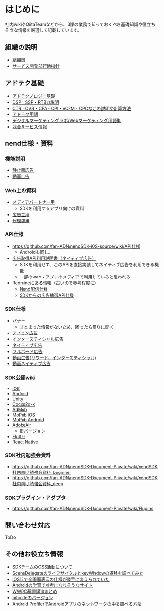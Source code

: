 # はじめに
社内wikiやQiitaTeamなどから、3課の業務で知っておくべき基礎知識や役立ちそうな情報を厳選して記載しています。

## 組織の説明
- [組織図](https://fancsdev.qiita.com/ygoodspeed/items/300080b08342f2d9fb59)
- [サービス開発部行動指針](https://fancsdev.qiita.com/ygoodspeed/items/f22c7cbfe3eb7a6560f4)

## アドテク基礎
- [アドテクノロジー基礎](https://fancsdev.qiita.com/ygoodspeed/items/48637a07078cf8c68027)
- [DSP・SSP・RTBの説明](https://fancsdev.qiita.com/shared/items/086bd2ea3f90bf942c38?ref=relation)
- [CTR・CVR・CPA・CPI・eCPM・CPCなどの説明や計算方法](https://pjmanage.adn-mobasia.net/projects/nend_manual/wiki/基本的な計算方法)
- [アドテク用語](https://blog.katty.in/5143)
- [デジタルマーケティングラボ/Webマーケティング用語集](https://dmlab.jp/words.html)
- [競合サービス情報](https://pjmanage.adn-mobasia.net/projects/nend_manual/wiki/Nend事業部営業推進部wiki#競合サービス情報)

## nend仕様・資料
### 機能説明
- [静止画広告](https://pjmanage.adn-mobasia.net/projects/nend_manual/wiki/静止画（基本機能）)
- [動画広告](https://pjmanage.adn-mobasia.net/projects/nend_manual/wiki/動画（基本機能）)

### Web上の資料
- [メディアパートナー用](https://board.nend.net/dl-mediapartner/)
  - SDKを利用するアプリ向けの資料
- [広告主用](https://board.nend.net/dl-advertiser/)
- [代理店用](https://board.nend.net/dl-agency/)

### API仕様
- https://github.com/fan-ADN/nendSDK-iOS-source/wiki/API仕様
  - Androidも同じ。
- [広告取得API利用説明書（ネイティブ広告）](https://www.nend.net/doc/jpn/adspot_feed_api.html)
  - SDKを利用せず、このAPIを直接実装してネイティブ広告を利用できる機能
  - 一部のweb・アプリのメディアで利用していると思われる
- Redmineにある情報（古いので参考程度に）
  - [Nend配信仕様](https://pjmanage.adn-mobasia.net/projects/developer/wiki/Nend配信仕様)
  - [SDKからの広告抽選API仕様](https://github.com/fan-ADN/nend/wiki/SDKからの広告抽選API仕様)

### SDK仕様
- バナー
  - まとまった情報がないため、困ったら周りに聞く
- [アイコン広告](https://pjmanage.adn-mobasia.net/issues/3097)
- [インタースティシャル広告](https://pjmanage.adn-mobasia.net/issues/5340)
- [ネイティブ広告](https://pjmanage.adn-mobasia.net/issues/9935)
- [フルボード広告](https://pjmanage.adn-mobasia.net/issues/16823)
- [動画広告(リワード、インタースティシャル)](https://pjmanage.adn-mobasia.net/issues/19196)
- [動画ネイティブ広告](https://pjmanage.adn-mobasia.net/issues/24610)

### SDK公開wiki
- [iOS](https://github.com/fan-ADN/nendSDK-iOS/wiki)
- [Android](https://github.com/fan-ADN/nendSDK-Android/wiki)
- [Unity](https://github.com/fan-ADN/nendSDK-Unity/wiki)
- [Cocos2d-x](https://github.com/fan-ADN/nendSDK-cocos2d-x/wiki)
- [AdMob](https://github.com/fan-ADN/nendSDK-admob-mediation/wiki/nendSDK-AdMob-メディエーション-設定ガイド)
- [MoPub iOS](https://github.com/fan-ADN/nendSDK-iOS-MoPub-CustomEvent/wiki)
- [MoPub Android](https://github.com/fan-ADN/nendSDK-Android-MoPub-CustomEvent/wiki)
- [AdobeAir](https://github.com/fan-ADN/nendSDK-AdobeAir-pub-private/releases)
  - [旧バージョン](https://github.com/fan-ADN/nendSDK-AdobeAir/wiki)
- [Flutter](https://github.com/fan-ADN/nendSDK-Flutter/wiki)
- [React Native](https://github.com/fan-ADN/nendSDK-react-native/wiki)

### SDK社内勉強会資料
- https://github.com/fan-ADN/nendSDK-Document-Private/wiki/nendSDK社内向け勉強会資料_beginner
- https://github.com/fan-ADN/nendSDK-Document-Private/wiki/nendSDK社内向け勉強会資料_deep

### SDKプラグイン・アダプタ
- https://github.com/fan-ADN/nendSDK-Document-Private/wiki/Plugins

## 問い合わせ対応
ToDo

## その他お役立ち情報
- [SDKチームのOSS活動について](https://fancsdev.qiita.com/WataruSuzuki/items/515869e5bc4b74c2427f)
- [SceneDelegateのライフサイクルとkeyWindowの遷移を調べてみた](https://fancsdev.qiita.com/t_kinami/items/ea1c77058e9d31bc78b8)
- [iOS13で全画面表示の仕様が勝手に変えられていた](https://fancsdev.qiita.com/t_kinami/items/a36e48a66be166d06872)
- [Androidの学習で参考になりそうなサイト](https://fancsdev.qiita.com/shared/items/1ecbe71b723bd8ffbc70)
- [WWDC基調講演まとめ](https://fancsdev.qiita.com/articles?q=tag%3AWWDC)
- [bitcodeのバージョン](https://fancsdev.qiita.com/t_kinami/items/e87dca8fbd4ad95efb0b)
- [Android ProfilerでAndroidアプリのネットワークの中を調べる方法](https://fancsdev.qiita.com/t_fukuoka/items/72d158b9ff0001cd576d)
